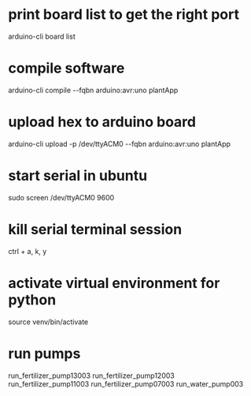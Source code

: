 # print board list to get the right port
arduino-cli board list

# compile software
arduino-cli compile --fqbn arduino:avr:uno plantApp

# upload hex to arduino board
arduino-cli upload -p /dev/ttyACM0 --fqbn arduino:avr:uno plantApp

# start serial in ubuntu
sudo screen /dev/ttyACM0 9600

# kill serial terminal session
ctrl + a, k, y

# activate virtual environment for python
source venv/bin/activate

# run pumps
run_fertilizer_pump13003
run_fertilizer_pump12003
run_fertilizer_pump11003
run_fertilizer_pump07003
run_water_pump003